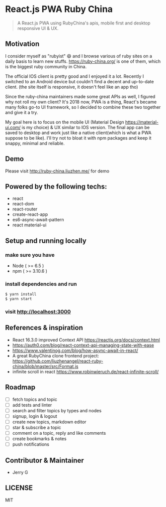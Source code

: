 # React.js PWA Ruby China

> A React.js PWA using RubyChina's apis, mobile first and desktop responsive UI & UX.

## Motivation

I consider myself as "rubyist" 😄 and I browse various of ruby sites on a daily basis to learn new stuffs. <https://ruby-china.org/> is one of them, which is the biggest ruby community in China.

The official IOS client is pretty good and I enjoyed it a lot. Recently I switched to an Android device but couldn't find a decent and up-to-date client. (the site itself is responsive, it doesn't feel like an app tho)

Since the ruby-china maintainers made some great APIs as well, I figured why not roll my own client? It's 2018 now, PWA is a thing, React's became many folks go-to UI framework, so I decided to combine these two together and give it a try.

My goal here is to focus on the mobile UI (Material Design <https://material-ui.com/> is my choice) & UX similar to IOS version. The final app can be saved to desktop and work just like a native client(which is what a PWA suppose to be like). I'll try not to bloat it with npm packages and keep it snappy, minimal and reliable.

## Demo

Please visit <http://ruby-china.liuzhen.me/> for demo

## Powered by the following techs:

* react
* react-dom
* react-router
* create-react-app
* es6-async-await-pattern
* react material-ui

## Setup and running locally

### make sure you have
* Node ( >= 6.5 )
* npm ( >= 3.10.6 )

### install dependencies and run

```bash
$ yarn install
$ yarn start
```

### visit <http://localhost:3000>

## References & inspiration
* React 16.3.0 improved Context API <https://reactjs.org/docs/context.html>
* <https://auth0.com/blog/react-context-api-managing-state-with-ease>
* <https://www.valentinog.com/blog/how-async-await-in-react/>
* A great RubyChina clone frontend project: <https://github.com/liuzhenangel/react-ruby-china/blob/master/src/Format.js>
* infinite scroll in react <https://www.robinwieruch.de/react-infinite-scroll/>

## Roadmap

- [ ] fetch topics and topic
- [ ] add tests and linter
- [ ] search and filter topics by types and nodes
- [ ] signup, login & logout
- [ ] create new topics, markdown editor
- [ ] star & subscribe a topic
- [ ] comment on a topic, reply and like comments
- [ ] create bookmarks & notes
- [ ] push notifications

## Contributor & Maintainer

* Jerry G

## LICENSE

MIT
